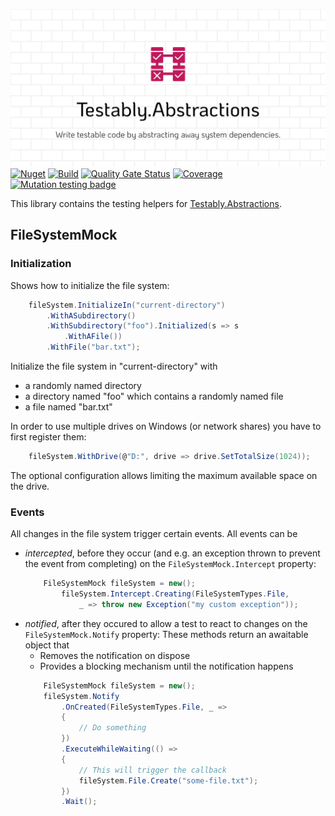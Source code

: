 ![Testably.Abstractions](https://raw.githubusercontent.com/Testably/Testably.Abstractions/main/Docs/Images/social-preview.png)
[![Nuget](https://img.shields.io/nuget/v/Testably.Abstractions.Testing)](https://www.nuget.org/packages/Testably.Abstractions.Testing)
[![Build](https://github.com/Testably/Testably.Abstractions/actions/workflows/build.yml/badge.svg)](https://github.com/Testably/Testably.Abstractions/actions/workflows/build.yml)
[![Quality Gate Status](https://sonarcloud.io/api/project_badges/measure?project=Testably_Testably.Abstractions&branch=main&metric=alert_status)](https://sonarcloud.io/summary/overall?id=Testably_Testably.Abstractions&branch=main)
[![Coverage](https://sonarcloud.io/api/project_badges/measure?project=Testably_Testably.Abstractions&branch=main&metric=coverage)](https://sonarcloud.io/summary/overall?id=Testably_Testably.Abstractions&branch=main)
[![Mutation testing badge](https://img.shields.io/endpoint?style=flat&url=https%3A%2F%2Fbadge-api.stryker-mutator.io%2Fgithub.com%2FTestably%2FTestably.Abstractions%2Fmain)](https://dashboard.stryker-mutator.io/reports/github.com/Testably/Testably.Abstractions/main)

This library contains the testing helpers for [Testably.Abstractions](../README.md).

## FileSystemMock

### Initialization
Shows how to initialize the file system:
```csharp
    fileSystem.InitializeIn("current-directory")
        .WithASubdirectory()
        .WithSubdirectory("foo").Initialized(s => s
            .WithAFile())
        .WithFile("bar.txt");
```
Initialize the file system in "current-directory" with
 - a randomly named directory
 - a directory named "foo" which contains a randomly named file
 - a file named "bar.txt"

 In order to use multiple drives on Windows (or network shares) you have to first register them:
 ```csharp
     fileSystem.WithDrive(@"D:", drive => drive.SetTotalSize(1024));
 ```
 The optional configuration allows limiting the maximum available space on the drive.

 ### Events
 All changes in the file system trigger certain events. All events can be
 - *intercepted*, before they occur (and e.g. an exception thrown to prevent the event from completing) on the `FileSystemMock.Intercept` property:
   ```csharp
       FileSystemMock fileSystem = new();
           fileSystem.Intercept.Creating(FileSystemTypes.File,
               _ => throw new Exception("my custom exception"));
   ```
 - *notified*, after they occured to allow a test to react to changes on the `FileSystemMock.Notify` property:
   These methods return an awaitable object that
   - Removes the notification on dispose
   - Provides a blocking mechanism until the notification happens
   ```csharp
       FileSystemMock fileSystem = new();
       fileSystem.Notify
           .OnCreated(FileSystemTypes.File, _ =>
           {
               // Do something
           })
           .ExecuteWhileWaiting(() =>
           {
               // This will trigger the callback
               fileSystem.File.Create("some-file.txt");
           })
           .Wait();
   ```
